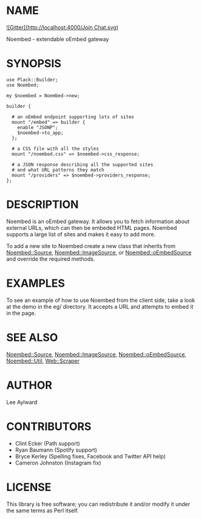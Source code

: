 # NAME
[![Gitter](http://localhost:4000/Join Chat.svg)](http://localhost:5000/trevorah/noembed?utm_source=badge&utm_medium=badge&utm_campaign=pr-badge)

Noembed - extendable oEmbed gateway

# SYNOPSIS

    use Plack::Builder;
    use Noembed;

    my $noembed = Noembed->new;

    builder {

      # an oEmbed endpoint supporting lots of sites
      mount "/embed" => builder {
        enable "JSONP";
        $noembed->to_app;
      };

      # a CSS file with all the styles
      mount "/noembed.css" => $noembed->css_response;

      # a JSON response describing all the supported sites
      # and what URL patterns they match
      mount "/providers" => $noembed->providers_response;
    };

# DESCRIPTION

Noembed is an oEmbed gateway. It allows you to fetch information
about external URLs, which can then be embeded HTML pages. Noembed
supports a large list of sites and makes it easy to add more.

To add a new site to Noembed create a new class that inherits from
[Noembed::Source](http://search.cpan.org/perldoc?Noembed::Source), [Noembed::ImageSource](http://search.cpan.org/perldoc?Noembed::ImageSource), or [Noembed::oEmbedSource](http://search.cpan.org/perldoc?Noembed::oEmbedSource)
and override the required methods.

# EXAMPLES

To see an example of how to use Noembed from the client side, take
a look at the demo in the eg/ directory. It accepts a URL and
attempts to embed it in the page.

# SEE ALSO

[Noembed::Source](http://search.cpan.org/perldoc?Noembed::Source), [Noembed::ImageSource](http://search.cpan.org/perldoc?Noembed::ImageSource), [Noembed::oEmbedSource](http://search.cpan.org/perldoc?Noembed::oEmbedSource),
[Noembed::Util](http://search.cpan.org/perldoc?Noembed::Util), [Web::Scraper](http://search.cpan.org/perldoc?Web::Scraper)

# AUTHOR

Lee Aylward

# CONTRIBUTORS

- Clint Ecker (Path support)
- Ryan Baumann (Spotify support)
- Bryce Kerley (Spelling fixes, Facebook and Twitter API help)
- Cameron Johnston (Instagram fix)

# LICENSE

This library is free software; you can redistribute it and/or modify
it under the same terms as Perl itself.
